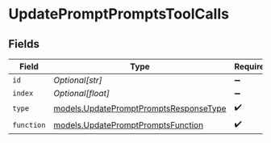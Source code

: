# UpdatePromptPromptsToolCalls


## Fields

| Field                                                                                  | Type                                                                                   | Required                                                                               | Description                                                                            |
| -------------------------------------------------------------------------------------- | -------------------------------------------------------------------------------------- | -------------------------------------------------------------------------------------- | -------------------------------------------------------------------------------------- |
| `id`                                                                                   | *Optional[str]*                                                                        | :heavy_minus_sign:                                                                     | N/A                                                                                    |
| `index`                                                                                | *Optional[float]*                                                                      | :heavy_minus_sign:                                                                     | N/A                                                                                    |
| `type`                                                                                 | [models.UpdatePromptPromptsResponseType](../models/updatepromptpromptsresponsetype.md) | :heavy_check_mark:                                                                     | N/A                                                                                    |
| `function`                                                                             | [models.UpdatePromptPromptsFunction](../models/updatepromptpromptsfunction.md)         | :heavy_check_mark:                                                                     | N/A                                                                                    |